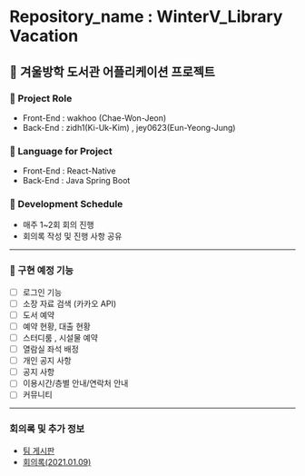 # Repository_name : WinterV_Library Vacation

## 🍕 겨울방학 도서관 어플리케이션 프로젝트

### 📍 Project Role
- Front-End : wakhoo (Chae-Won-Jeon)
- Back-End : zidh1(Ki-Uk-Kim) , jey0623(Eun-Yeong-Jung)

### 📍 Language for Project
- Front-End : React-Native
- Back-End : Java Spring Boot


### 📍 Development Schedule
- 매주 1~2회 회의 진행
- 회의록 작성 및 진행 사항 공유

<hr>

### 📕 구현 예정 기능

- [ ] 로그인 기능
- [ ] 소장 자료 검색 (카카오 API)
- [ ] 도서 예약
- [ ] 예약 현황, 대출 현황
- [ ] 스터디룸 , 시설물 예약
- [ ] 열람실 좌석 배정
- [ ] 개인 공지 사항
- [ ] 공지 사항
- [ ] 이용시간/층별 안내/연락처 안내
- [ ] 커뮤니티

<hr>

### 회의록 및 추가 정보

- <a href = https://www.notion.so/3432a6226ca648d29bedf8c76fc13412>팀 게시판 </a>
- <a href = https://overjoyed-silence-954.notion.site/2021-01-09-08b4061e54844ac184a7b88d8b2460d6>회의록(2021.01.09)

